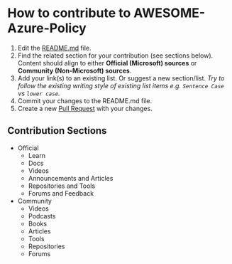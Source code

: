 # How to contribute to AWESOME-Azure-Policy

1. Edit the [README.md](https://github.com/reprise99/awesome-kql-sentinel/edit/main/README.md) file.
2. Find the related section for your contribution (see sections below). Content should align to either **Official (Microsoft) sources** or **Community (Non-Microsoft) sources**.
3. Add your link(s) to an existing list. Or suggest a new section/list. *Try to follow the existing writing style of existing list items e.g. `Sentence Case` vs `lower case`.*
4. Commit your changes to the README.md file.
5. Create a new [Pull Request](https://github.com/reprise99/awesome-kql-sentinel/compare) with your changes.

## Contribution Sections

- Official
  - Learn
  - Docs
  - Videos
  - Announcements and Articles
  - Repositories and Tools
  - Forums and Feedback
- Community
  - Videos
  - Podcasts
  - Books
  - Articles
  - Tools
  - Repositories
  - Forums
